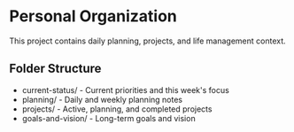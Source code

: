 # Personal Organization

This project contains daily planning, projects, and life management context.

## Folder Structure
- current-status/ - Current priorities and this week's focus
- planning/ - Daily and weekly planning notes
- projects/ - Active, planning, and completed projects
- goals-and-vision/ - Long-term goals and vision